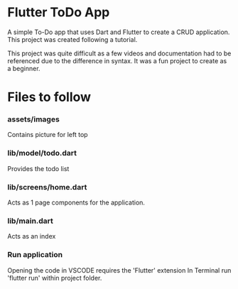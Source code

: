 # Flutter ToDo App

A simple To-Do app that uses Dart and Flutter to create a CRUD application. This project was created following a tutorial.

This project was quite difficult as a few videos and documentation had to be referenced due to the difference in syntax.  It was a fun project to create as a beginner.

# Files to follow

### assets/images
Contains picture for left top

### lib/model/todo.dart
Provides the todo list

### lib/screens/home.dart
Acts as 1 page components for the application.

### lib/main.dart
Acts as an index

### Run application
Opening the code in VSCODE requires the 'Flutter' extension
In Terminal run 'flutter run' within project folder.
